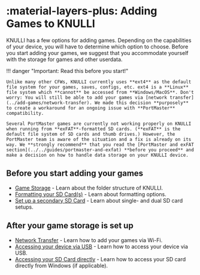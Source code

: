 # :material-layers-plus: Adding Games to KNULLI

KNULLI has a few options for adding games. Depending on the capabilities of your device, you will have to determine which option to choose. Before you start adding your games, we suggest that you accommodate yourself with the storage for games and other userdata.

!!! danger "Important: Read this before you start!"

    Unlike many other CFWs, KNULLI currently uses **ext4** as the default file system for your games, saves, configs, etc. ext4 is a **Linux** file system which **cannot** be accessed from **Windows/MacOS**. Don't worry: You will still be able to add your games via [network transfer](../add-games/network-transfer). We made this decision **purposely** to create a workaround for an ongoing issue with **PortMaster** compatibility.

    Several PortMaster games are currently not working properly on KNULLI when running from **exFAT**-formatted SD cards. (**exFAT** is the default file system of SD cards and thumb drives.) However, the PortMaster team is aware of the situation and a fix is already on its way. We **strongly recommend** that you read the [PortMaster and exFAT section](../../guides/portmaster-and-exfat) **before you proceed** and make a decision on how to handle data storage on your KNULLI device.

## Before you start adding your games

* [Game Storage](game-storage) - Learn about the folder structure of KNULLI.
* [Formatting your SD Card(s)](formatting) - Learn about formatting options.
* [Set up a secondary SD Card](second-sd-card) - Learn about single- and dual SD card setups.

## After your game storage is set up

* [Network Transfer](network-transfer) - Learn how to add your games via Wi-Fi.
* [Accessing your device via USB](accessing-via-usb) - Learn how to access your device via USB.
* [Accessing your SD Card directly](accessing-sd-card) - Learn how to access your SD card directly from Windows (if applicable).
